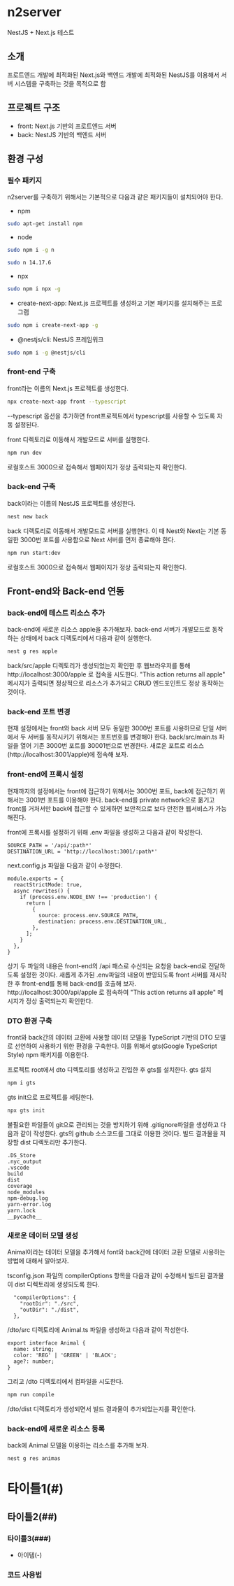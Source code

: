 # n2server
NestJS + Next.js 테스트

## 소개
프로트엔드 개발에 최적화된 Next.js와 백엔드 개발에 최적화된 NestJS를 이용해서 서버 시스템을 구축하는 것을 목적으로 함

## 프로젝트 구조
- front: Next.js 기반의 프로트엔드 서버
- back: NestJS 기반의 백엔드 서버

## 환경 구성

### 필수 패키지
n2server를 구축하기 위해서는 기본적으로 다음과 같은 패키지들이 설치되어야 한다.
- npm
```bash
sudo apt-get install npm
```
- node 
```bash
sudo npm i -g n
```
```bash
sudo n 14.17.6
```
- npx
```bash
sudo npm i npx -g
```
- create-next-app: Next.js 프로젝트를 생성하고 기본 패키지를 설치해주는 프로그램
```bash
sudo npm i create-next-app -g
```
- @nestjs/cli: NestJS 프레임워크
```bash
sudo npm i -g @nestjs/cli
```

### front-end 구축
front라는 이름의 Next.js 프로젝트를 생성한다.
```bash
npx create-next-app front --typescript
```
--typescript 옵션을 추가하면 front프로젝트에서 typescript를 사용할 수 있도록 자동 설정된다.  
  
  
front 디렉토리로 이동해서 개발모드로 서버를 실행한다.
```bash
npm run dev
```

로컬호스트 3000으로 접속해서 웹페이지가 정상 출력되는지 확인한다.

### back-end 구축
back이라는 이름의 NestJS 프로젝트를 생성한다.
```bash
nest new back
```

back 디렉토리로 이동해서 개발모드로 서버를 실행한다. 이 때 Nest와 Next는 기본 동일한 3000번 포트를 사용함으로 Next 서버를 먼저 종료해야 한다.
```bash
npm run start:dev
```
로컬호스트 3000으로 접속해서 웹페이지가 정상 출력되는지 확인한다.

## Front-end와 Back-end 연동

### back-end에 테스트 리소스 추가
back-end에 새로운 리소스 apple을 추가해보자. 
back-end 서버가 개발모드로 동작하는 상태에서 back 디렉토리에서 다음과 같이 실행한다.
```bash
nest g res apple
```

back/src/apple 디렉토리가 생성되었는지 확인한 후 웹브라우저를 통해 http://localhost:3000/apple 로 접속을 시도한다.
"This action returns all apple" 메시지가 출력되면 정상적으로 리소스가 추가되고 CRUD 엔드포인트도 정상 동작하는 것이다.

### back-end 포트 변경
현재 설정에서는 front와 back 서버 모두 동일한 3000번 포트를 사용하므로 단일 서버에서 두 서버를 동작시키기 위해서는 포트번호를 변경해야 한다. 
back/src/main.ts 파일을 열어 기존 3000번 포트를 30001번으로 변경한다.
새로운 포트로 리소스(http://localhost:3001/apple)에 접속해 보자.

### front-end에 프록시 설정
현재까지의 설정에서는 front에 접근하기 위해서는 3000번 포트, back에 접근하기 위해서는 3001번 포트를 이용해야 한다. back-end를 private network으로 옮기고 front를 거처서만 back에 접근할 수 있게하면 보안적으로 보다 안전한 웹서비스가 가능해진다.

front에 프록시를 설정하기 위해 .env 파일을 생성하고 다음과 같이 작성한다.
```
SOURCE_PATH = '/api/:path*'
DESTINATION_URL = 'http://localhost:3001/:path*'
```

next.config.js 파일을 다음과 같이 수정한다.
```
module.exports = {
  reactStrictMode: true,
  async rewrites() {
    if (process.env.NODE_ENV !== 'production') {
      return [
        {
          source: process.env.SOURCE_PATH,
          destination: process.env.DESTINATION_URL,
        },
      ];
    }
  },
}
```

상기 두 파일의 내용은 front-end의 /api 패스로 수신되는 요청을 back-end로 전달하도록 설정한 것이다.
새롭게 추가된 .env파일의 내용이 반영되도록 front 서버를 재시작 한 후 front-end를 통해 back-end를 호출해 보자. 
http://localhost:3000/api/apple 로 접속하여 "This action returns all apple" 메시지가 정상 출력되는지 확인한다.


### DTO 환경 구축
front와 back간의 데이터 교환에 사용할 데이터 모델을 TypeScript 기반의 DTO 모델로 선언하여 사용하기 위한 환경을 구축한다. 이를 위해서 gts(Google TypeScript Style) npm 패키지를 이용한다.

프로젝트 root에서 dto 디렉토리를 생성하고 진입한 후 gts를 설치한다.
gts 설치
```bash
npm i gts
```

gts init으로 프로젝트를 세팅한다.
```bash
npx gts init
```

불필요한 파일들이 git으로 관리되는 것을 방지하기 위해 .gitignore파일을 생성하고 다음과 같이 작성한다. gts의 github 소스코드를 그대로 이용한 것이다. 빌드 결과물을 저장할 dist 디렉토리만 추가한다.
```
.DS_Store
.nyc_output
.vscode
build
dist
coverage
node_modules
npm-debug.log
yarn-error.log
yarn.lock
__pycache__
```

### 새로운 데이터 모델 생성
Animal이라는 데이터 모델을 추가해서 font와 back간에 데이터 교환 모델로 사용하는 방법에 대해서 알아보자.

tsconfig.json 파일의 compilerOptions 항목을 다음과 같이 수정해서 빌드된 결과물이 dist 디렉토리에 생성되도록 한다.
```
  "compilerOptions": {
    "rootDir": "./src",
    "outDir": "./dist",
  },
```
/dto/src 디렉토리에 Animal.ts 파일을 생성하고 다음과 같이 작성한다.
```
export interface Animal {
  name: string;
  color: 'REG' | 'GREEN' | 'BLACK';
  age?: number;
}
```

그리고 /dto 디렉토리에서 컴파일을 시도한다.
```bash
npm run compile
```

/dto/dist 디렉토리가 생성되면서 빌드 결과물이 추가되었는지를 확인한다.


### back-end에 새로운 리소스 등록
back에 Animal 모델을 이용하는 리소스를 추가해 보자.

```bash
nest g res animas
```

# 타이틀1(#)
## 타이틀2(##)
### 타이틀3(###)
- 아이템(-)
### 코드 사용법

```bash
```
